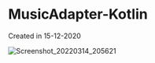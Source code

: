 # MusicAdapter-Kotlin
Created in 15-12-2020

![Screenshot_20220314_205621](https://user-images.githubusercontent.com/28947735/158242047-ea429506-636a-4959-af1d-7ac8753968f9.png)

